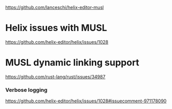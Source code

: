 https://github.com/lanceschi/helix-editor-musl

# Helix issues with MUSL
https://github.com/helix-editor/helix/issues/1028

# MUSL dynamic linking support
https://github.com/rust-lang/rust/issues/34987


### Verbose logging
https://github.com/helix-editor/helix/issues/1028#issuecomment-971178090